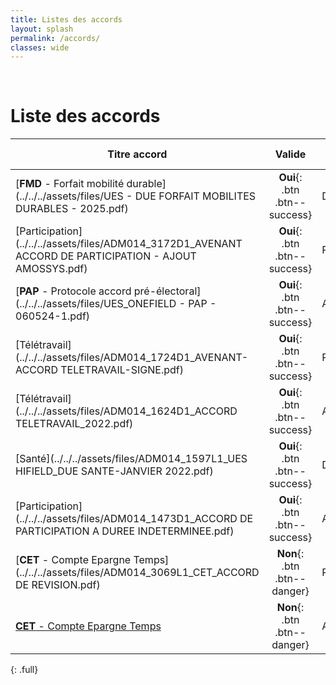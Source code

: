 ```yaml
---
title: Listes des accords 
layout: splash
permalink: /accords/
classes: wide
---
```


<br/>

# Liste des accords


| Titre accord                                                                                                | Valide                         | Type     | Signature      | Début de validité   | Fin de validité |
| ---                                                                                                         | :---:                          | ---      | :---:          | :---:               | :---:           | 
| [**FMD** - Forfait mobilité durable](../../../assets/files/UES - DUE FORFAIT MOBILITES DURABLES - 2025.pdf) | **Oui**{: .btn .btn--success}  | DUE	   | 14/01/2025	   | 01/01/2025	         | 31/12/2026	   |
| [Participation](../../../assets/files/ADM014_3172D1_AVENANT ACCORD DE PARTICIPATION - AJOUT AMOSSYS.pdf)    | **Oui**{: .btn .btn--success}  | Révision | 11/12/2024	   | 01/01/2024          | -       	       |
| [**PAP** - Protocole accord pré-électoral](../../../assets/files/UES_ONEFIELD - PAP - 060524-1.pdf)         | **Oui**{: .btn .btn--success}  | Accord   | 06/05/2024     | 06/05/2024          | 06/05/2028	   | 
| [Télétravail](../../../assets/files/ADM014_1724D1_AVENANT-ACCORD TELETRAVAIL-SIGNE.pdf)                     | **Oui**{: .btn .btn--success}  | Révision | 14/04/2022     | 14/04/2022	         | -        	   |
| [Télétravail](../../../assets/files/ADM014_1624D1_ACCORD TELETRAVAIL_2022.pdf)                              | **Oui**{: .btn .btn--success}  | Accord   | 01/02/2022     | 15/02/2022          | -      	       | 
| [Santé](../../../assets/files/ADM014_1597L1_UES HIFIELD_DUE SANTE-JANVIER 2022.pdf)	                      | **Oui**{: .btn .btn--success}  | DUE      | 24/12/2021     | 01/01/2022	         | -       	       |
| [Participation](../../../assets/files/ADM014_1473D1_ACCORD DE PARTICIPATION A DUREE INDETERMINEE.pdf)	      | **Oui**{: .btn .btn--success}  | Accord   | 16/06/2021     | 16/06/2021	         | -       	       | 
| [**CET** - Compte Epargne Temps](../../../assets/files/ADM014_3069L1_CET_ACCORD DE REVISION.pdf)            | **Non**{: .btn .btn--danger}   | Révision | 29/08/2024     | 29/08/2024          | **16/02/2025**  |
| [**CET** - Compte Epargne Temps](../../../assets/files/ADM014_1777D1_ACCORD_CET_2022_SIGNE.pdf)             | **Non**{: .btn .btn--danger}   | Accord   | 07/07/2022     | 01/09/2022          | **01/09/2024**  | 
{: .full}
